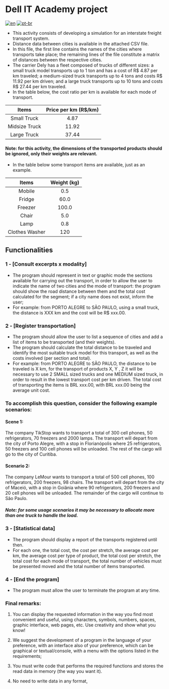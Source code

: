 # Dell IT Academy project
[![en](https://img.shields.io/badge/lang-en-red.svg)](https://github.com/kielsouza/projeto-dell/blob/master/README.en-us.md)
[![pt-br](https://img.shields.io/badge/lang-pt--br-green.svg)](https://github.com/kielsouza/projeto-dell/blob/master/README.md)

- This activity consists of developing a simulation for an interstate freight transport system.
- Distance data between cities is available in the attached CSV file.
- In this file, the first line contains the names of the cities where transports take place; the remaining lines of the file constitute a matrix of distances between the respective cities.
- The carrier Dely has a fleet composed of trucks of different sizes: a small truck model transports up to 1 ton and has a cost of R$ 4.87 per km traveled; a medium-sized truck transports up to 4 tons and costs R$ 11.92 per km driven; and a large truck transports up to 10 tons and costs R$ 27.44 per km traveled.
- In the table below, the cost ratio per km is available for each mode of transport.

| Items | Price per km (R$/km) |
| :---: | :----: |
| Small Truck | 4.87 |
| Midsize Truck | 11.92 |
| Large Truck | 37.44 |

#### Note: for this activity, the dimensions of the transported products should be ignored, only their weights are relevant.

- In the table below some transport items are available, just as an example.

| Items | Weight (kg) |
| :---: | :----: |
| Mobile | 0.5 |
| Fridge | 60.0 |
| Freezer | 100.0 |
| Chair | 5.0 |
| Lamp | 0.8 |
| Clothes Washer | 120 |


## Functionalities

### 1 - [Consult excerpts x modality]
- The program should represent in text or graphic mode the sections available for carrying out the transport, in order to allow the user to indicate the name of two cities and the mode of transport: the program should show the road distance between them and the total cost calculated for the segment; if a city name does not exist, inform the user;
- For example: from PORTO ALEGRE to SÃO PAULO, using a small truck, the distance is XXX km and the cost will be R$ xxx.00.

### 2 - [Register transportation]
- The program should allow the user to list a sequence of cities and add a list of items to be transported (and their weights).
- The program should calculate the total distance to be traveled and identify the most suitable truck model for this transport, as well as the costs involved (per section and total).
- For example: from PORTO ALEGRE to SÃO PAULO, the distance to be traveled is X km, for the transport of products X, Y , Z it will be necessary to use 2 SMALL sized trucks and one MEDIUM sized truck, in order to result in the lowest transport cost per km driven. The total cost of transporting the items is BRL xxx.00, with BRL xxx.00 being the average unit cost.

### To accomplish this question, consider the following example scenarios:

#### Scene 1:
The company TikStop wants to transport a total of 300 cell phones, 50 refrigerators, 70 freezers and 2000 lamps. The transport will depart from the city of Porto Alegre, with a stop in Florianópolis where 25 refrigerators, 50 freezers and 100 cell phones will be unloaded. The rest of the cargo will go to the city of Curitiba.

#### Scenario 2:
The company LeMour wants to transport a total of 500 cell phones, 100 refrigerators, 200 freezers, 98 chairs. The transport will depart from the city of Maceió, with a stop in Goiânia where 90 refrigerators, 200 freezers and 20 cell phones will be unloaded. The remainder of the cargo will continue to São Paulo.

##### Note: for some usage scenarios it may be necessary to allocate more than one truck to handle the load.
    
### 3 - [Statistical data]
- The program should display a report of the transports registered until then.
- For each one, the total cost, the cost per stretch, the average cost per km, the average cost per type of product, the total cost per stretch, the total cost for each mode of transport, the total number of vehicles must be presented moved and the total number of items transported.

### 4 - [End the program]
- The program must allow the user to terminate the program at any time.

### Final remarks:

1. You can display the requested information in the way you find most convenient and useful, using characters, symbols, numbers, spaces, graphic interface, web pages, etc. Use creativity and show what you know!

2. We suggest the development of a program in the language of your preference, with an interface also of your preference, which can be graphical or textual/console, with a menu with the options listed in the requirements;

3. You must write code that performs the required functions and stores the read data in memory (the way you want it).

4. No need to write data in any format,
